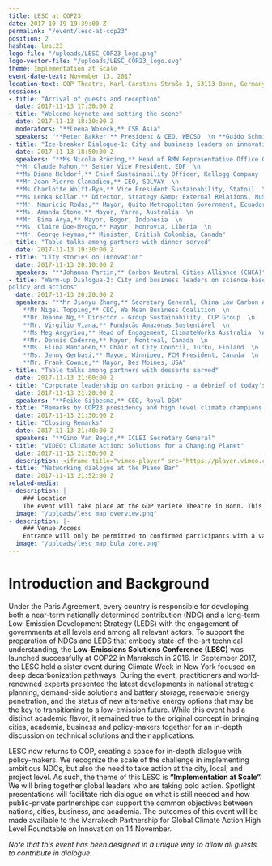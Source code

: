 ```yaml
---
title: LESC at COP23
date: 2017-10-19 19:39:00 Z
permalink: "/event/lesc-at-cop23"
position: 2
hashtag: lesc23
logo-file: "/uploads/LESC_COP23_logo.png"
logo-vector-file: "/uploads/LESC_COP23_logo.svg"
theme: Implementation at Scale
event-date-text: November 13, 2017
location-text: GOP Theatre, Karl-Carstens-Straße 1, 53113 Bonn, Germany, COP23
sessions:
- title: "Arrival of guests and reception"
  date: 2017-11-13 17:30:00 Z
- title: "Welcome keynote and setting the scene"
  date: 2017-11-13 18:30:00 Z
  moderators: "**Leena Wokeck,** CSR Asia"
  speakers: "**Peter Bakker,** President & CEO, WBCSD  \n **Guido Schmidt-Traub,** Executive Director, SDSN  \n **Ashok Sridharan,** Mayor, Bonn, Germany; ICLEI First Vice President"
- title: "Ice-breaker Dialogue-1: City and business leaders on innovation"
  date: 2017-11-13 18:50:00 Z
  speakers: "**Ms Nicola Brüning,** Head of BMW Representative Office Germany, BMW  \n
  **Mr Claude Nahon,** Senior Vice President, EDF  \n
  **Ms Diane Holdorf,** Chief Sustainability Officer, Kellogg Company  \n
  **Mr Jean-Pierre Clamadieu,** CEO, SOLVAY  \n
  **Ms Charlotte Wolff-Bye,** Vice President Sustainability, Statoil  \n
  **Ms Lenka Kollar,** Director, Strategy &amp; External Relations, NuScale Power  \n
  **Mr. Mauricio Rodas,** Mayor, Quito Metropolitan Government, Ecuador  \n
  **Ms. Amanda Stone,** Mayor, Yarra, Australia  \n
  **Mr. Bima Arya,** Mayor, Bogor, Indonesia  \n
  **Ms. Claire Doe-Mvogo,** Mayor, Monrovia, Liberia  \n
  **Mr. George Heyman,** Minister, British Colombia, Canada"
- title: "Table talks among partners with dinner served"
  date: 2017-11-13 19:30:00 Z
- title: "City stories on innovation"
  date: 2017-11-13 20:10:00 Z
  speakers: "**Johanna Partin,** Carbon Neutral Cities Alliance (CNCA)"
- title: "Warm-up Dialogue-2: City and business leaders on science-based
policy and actions"
  date: 2017-11-13 20:20:00 Z
  speakers: "**Mr Jianyu Zhang,** Secretary General, China Low Carbon Alliance  \n
    **Mr Nigel Topping,** CEO, We Mean Business Coalition  \n
    **Dr Jeanne Ng,** Director - Group Sustainability, CLP Group  \n
    **Mr. Virgilio Viana,** Fundação Amazonas Sustentável  \n
    **Ms Meg Argyriou,** Head of Engagement, ClimateWorks Australia  \n
    **Mr. Dennis Coderre,** Mayor, Montreal, Canada  \n
    **Ms. Elina Rantanen,** Chair of City Council, Turku, Finland  \n
    **Ms. Jenny Gerbasi,** Mayor, Winnipeg, FCM President, Canada  \n
    **Mr. Frank Cownie,** Mayor, Des Moines, USA"
- title: "Table talks among partners with desserts served"
  date: 2017-11-13 21:00:00 Z
- title: "Corporate leadership on carbon pricing - a debrief of today's high level discussions"
  date: 2017-11-13 21:20:00 Z
  speakers: "**Feike Sijbesma,** CEO, Royal DSM"
- title: "Remarks by COP23 presidency and high level climate champions: The way towards and beyond 2018 Facilitative Dialogue"
  date: 2017-11-13 21:30:00 Z
- title: "Closing Remarks"
  date: 2017-11-13 21:40:00 Z
  speakers: "**Gino Van Begin,** ICLEI Secretary General"
- title: "VIDEO: Climate Action: Solutions for a Changing Planet"
  date: 2017-11-13 21:50:00 Z
  description: <iframe title="vimeo-player" src="https://player.vimeo.com/video/281827530" width="640" height="360" frameborder="0" allowfullscreen></iframe>
- title: "Networking dialogue at the Piano Bar"
  date: 2017-11-13 21:52:00 Z
related-media:
- description: |-
    ### Location
    The event will take place at the GOP Varieté Theatre in Bonn. This is located at the centre of the Bula Zone. The street address is Karl-Carstens-Straße 1, 53113 Bonn.
  image: "/uploads/lesc_map_overview.png"
- description: |-
    ### Venue Access
    Entrance will only be permitted to confirmed participants with a valid ticket issued by LESC. Access to the venue will be assured for ticket holders. No Bula Zone accreditation will be necessary.
  image: "/uploads/lesc_map_bula_zone.png"
---
```


# Introduction and Background

Under the Paris Agreement, every country is responsible for developing both a near-term nationally determined contribution (NDC) and a long-term Low-Emission Development Strategy (LEDS) with the engagement of governments at all levels and among all relevant actors. To support the preparation of NDCs and LEDS that embody state-of-the-art technical understanding, the **Low-Emissions Solutions Conference (LESC)** was launched successfully at COP22 in Marrakech in 2016.  In September 2017, the LESC held a sister event during Climate Week in New York focused on deep decarbonization pathways. During the event, practitioners and world-renowned experts presented the latest developments in national strategic planning, demand-side solutions and battery storage, renewable energy penetration, and the status of new alternative energy options that may be the key to transitioning to a low-emission future. While this event had a distinct academic flavor, it remained true to the original concept in bringing cities, academia, business and policy-makers together for an in-depth discussion on technical solutions and their applications.

LESC now returns to COP, creating a space for in-depth dialogue with policy-makers. We recognize the scale of the challenge in implementing ambitious NDCs, but also the need to take action at the city, local, and project level. As such, the theme of this LESC is **“Implementation at Scale”.** We will bring together global leaders who are taking bold action.  Spotlight presentations will facilitate rich dialogue on what is still needed and how public-private partnerships can support the common objectives between nations, cities, business, and academia. The outcomes of this event will be made available to the Marrakech Partnership for Global Climate Action High Level Roundtable on Innovation on 14 November.

_Note that this event has been designed in a unique way to allow all guests to contribute in dialogue._
